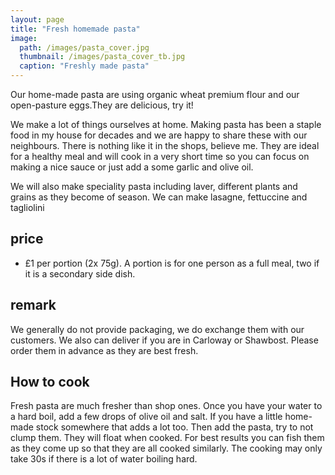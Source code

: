 ```yaml
---
layout: page
title: "Fresh homemade pasta"
image:
  path: /images/pasta_cover.jpg
  thumbnail: /images/pasta_cover_tb.jpg
  caption: "Freshly made pasta"
---
```

Our home-made pasta are using organic wheat premium flour and our open-pasture eggs.They are delicious, try it!

We make a lot of things ourselves at home. Making pasta has been a staple food in my house for decades and we are happy to share these with our neighbours. There is nothing like it in the shops, believe me. They are ideal for a healthy meal and will cook in a very short time so you can focus on making a nice sauce or just add a some garlic and olive oil. 

We will also make speciality pasta including laver, different plants and grains as they become of season.
We can make lasagne, fettuccine and tagliolini

## price

* £1 per portion (2x 75g). A portion is for one person as a full meal, two if it is a secondary side dish.

## remark
We generally do not provide packaging, we do exchange them with our customers. We also can deliver if you are in Carloway or Shawbost.
Please order them in advance as they are best fresh.

## How to cook
Fresh pasta are much fresher than shop ones. Once you have your water to a hard boil, add a few drops of olive oil and salt. If you have a little home-made stock somewhere that adds a lot too. Then add the pasta, try to not clump them. They will float when cooked. For best results you can fish them as they come up so that they are all cooked similarly. The cooking may only take 30s if there is a lot of water boiling hard.
